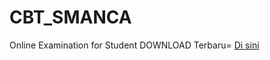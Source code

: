 # CBT_SMANCA
Online Examination for Student
DOWNLOAD Terbaru= 
<a href="https://github.com/SecretDiscorder/CBT_SMANCA/releases/download/CBT_SMANCAV5/SMANCA.EXAMBRO_V5.apk">Di sini</a>
